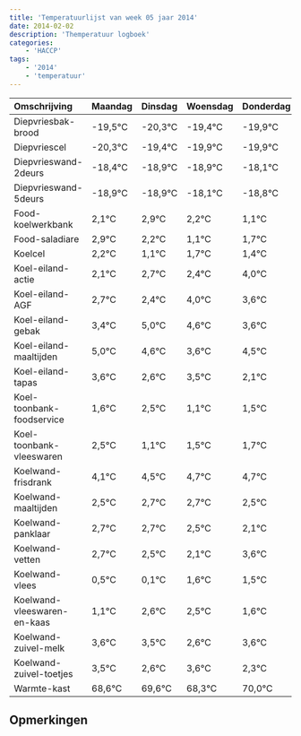 ```yaml
---
title: 'Temperatuurlijst van week 05 jaar 2014'
date: 2014-02-02
description: 'Themperatuur logboek'
categories:
    - 'HACCP'
tags:
    - '2014'
    - 'temperatuur'
---
```

|Omschrijving|Maandag|Dinsdag|Woensdag|Donderdag|Vrijdag|Zaterdag|Zondag|
|:---|:---|:---|:---|:---|:---|:---|:---|
|Diepvriesbak-brood|-19,5°C|-20,3°C|-19,4°C|-19,9°C|-19,9°C|-19,1°C|-19,8°C|
|Diepvriescel|-20,3°C|-19,4°C|-19,9°C|-19,9°C|-19,1°C|-19,8°C|-20,9°C|
|Diepvrieswand-2deurs|-18,4°C|-18,9°C|-18,9°C|-18,1°C|-18,8°C|-19,9°C|-19,3°C|
|Diepvrieswand-5deurs|-18,9°C|-18,9°C|-18,1°C|-18,8°C|-19,9°C|-19,3°C|-19,6°C|
|Food-koelwerkbank|2,1°C|2,9°C|2,2°C|1,1°C|1,7°C|1,4°C|3,0°C|
|Food-saladiare|2,9°C|2,2°C|1,1°C|1,7°C|1,4°C|3,0°C|2,6°C|
|Koelcel|2,2°C|1,1°C|1,7°C|1,4°C|3,0°C|2,6°C|1,6°C|
|Koel-eiland-actie|2,1°C|2,7°C|2,4°C|4,0°C|3,6°C|2,6°C|3,5°C|
|Koel-eiland-AGF|2,7°C|2,4°C|4,0°C|3,6°C|2,6°C|3,5°C|2,1°C|
|Koel-eiland-gebak|3,4°C|5,0°C|4,6°C|3,6°C|4,5°C|3,1°C|3,5°C|
|Koel-eiland-maaltijden|5,0°C|4,6°C|3,6°C|4,5°C|3,1°C|3,5°C|3,7°C|
|Koel-eiland-tapas|3,6°C|2,6°C|3,5°C|2,1°C|2,5°C|2,7°C|2,7°C|
|Koel-toonbank-foodservice|1,6°C|2,5°C|1,1°C|1,5°C|1,7°C|1,7°C|1,5°C|
|Koel-toonbank-vleeswaren|2,5°C|1,1°C|1,5°C|1,7°C|1,7°C|1,5°C|1,1°C|
|Koelwand-frisdrank|4,1°C|4,5°C|4,7°C|4,7°C|4,5°C|4,1°C|5,6°C|
|Koelwand-maaltijden|2,5°C|2,7°C|2,7°C|2,5°C|2,1°C|3,6°C|3,5°C|
|Koelwand-panklaar|2,7°C|2,7°C|2,5°C|2,1°C|3,6°C|3,5°C|2,6°C|
|Koelwand-vetten|2,7°C|2,5°C|2,1°C|3,6°C|3,5°C|2,6°C|3,6°C|
|Koelwand-vlees|0,5°C|0,1°C|1,6°C|1,5°C|0,6°C|1,6°C|0,3°C|
|Koelwand-vleeswaren-en-kaas|1,1°C|2,6°C|2,5°C|1,6°C|2,6°C|1,3°C|3,0°C|
|Koelwand-zuivel-melk|3,6°C|3,5°C|2,6°C|3,6°C|2,3°C|4,0°C|2,4°C|
|Koelwand-zuivel-toetjes|3,5°C|2,6°C|3,6°C|2,3°C|4,0°C|2,4°C|2,7°C|
|Warmte-kast|68,6°C|69,6°C|68,3°C|70,0°C|68,4°C|68,7°C|68,8°C|

## Opmerkingen


